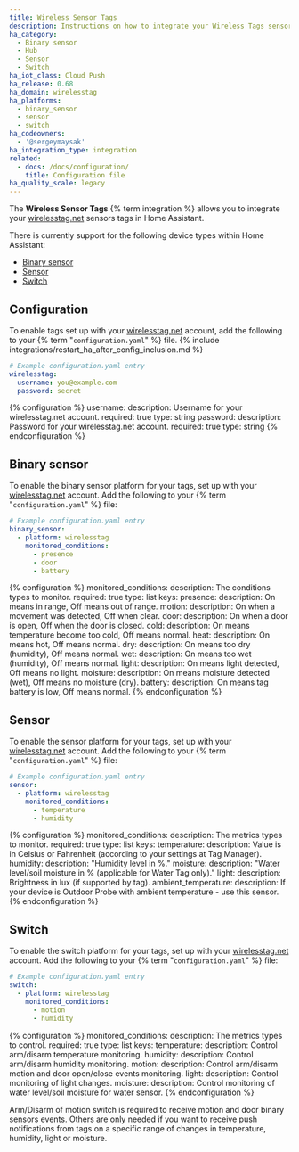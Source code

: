 ```yaml
---
title: Wireless Sensor Tags
description: Instructions on how to integrate your Wireless Tags sensors within Home Assistant.
ha_category:
  - Binary sensor
  - Hub
  - Sensor
  - Switch
ha_iot_class: Cloud Push
ha_release: 0.68
ha_domain: wirelesstag
ha_platforms:
  - binary_sensor
  - sensor
  - switch
ha_codeowners:
  - '@sergeymaysak'
ha_integration_type: integration
related:
  - docs: /docs/configuration/
    title: Configuration file
ha_quality_scale: legacy
---
```


The **Wireless Sensor Tags** {% term integration %} allows you to integrate your [wirelesstag.net](https://wirelesstag.net/) sensors tags in Home Assistant.

There is currently support for the following device types within Home Assistant:

- [Binary sensor](#binary-sensor)
- [Sensor](#sensor)
- [Switch](#switch)

## Configuration

To enable tags set up with your [wirelesstag.net](https://wirelesstag.net/) account, add the following to your {% term "`configuration.yaml`" %} file.
{% include integrations/restart_ha_after_config_inclusion.md %}

```yaml
# Example configuration.yaml entry
wirelesstag:
  username: you@example.com
  password: secret
```

{% configuration %}
username:
  description: Username for your wirelesstag.net account.
  required: true
  type: string
password:
  description: Password for your wirelesstag.net account.
  required: true
  type: string
{% endconfiguration %}

## Binary sensor

To enable the binary sensor platform for your tags, set up with your [wirelesstag.net](https://wirelesstag.net/) account. Add the following to your {% term "`configuration.yaml`" %} file:

```yaml
# Example configuration.yaml entry
binary_sensor:
  - platform: wirelesstag
    monitored_conditions:
      - presence
      - door
      - battery
```

{% configuration %}
monitored_conditions:
  description: The conditions types to monitor.
  required: true
  type: list
  keys:
    presence:
      description: On means in range, Off means out of range.
    motion:
      description: On when a movement was detected, Off when clear.
    door:
      description: On when a door is open, Off when the door is closed.
    cold:
      description: On means temperature become too cold, Off means normal.
    heat:
      description: On means hot, Off means normal.
    dry:
      description: On means too dry (humidity), Off means normal.
    wet:
      description: On means too wet (humidity), Off means normal.
    light:
      description: On means light detected, Off means no light.
    moisture:
      description: On means moisture detected (wet), Off means no moisture (dry).
    battery:
      description: On means tag battery is low, Off means normal.
{% endconfiguration %}

## Sensor

To enable the sensor platform for your tags, set up with your [wirelesstag.net](https://wirelesstag.net/) account. Add the following to your {% term "`configuration.yaml`" %} file:

```yaml
# Example configuration.yaml entry
sensor:
  - platform: wirelesstag
    monitored_conditions:
      - temperature
      - humidity
```

{% configuration %}
monitored_conditions:
  description: The metrics types to monitor.
  required: true
  type: list
  keys:
    temperature:
      description: Value is in Celsius or Fahrenheit (according to your settings at Tag Manager).
    humidity:
      description: "Humidity level in %."
    moisture:
      description: "Water level/soil moisture in % (applicable for Water Tag only)."
    light:
      description: Brightness in lux (if supported by tag).
    ambient_temperature:
      description: If your device is Outdoor Probe with ambient temperature - use this sensor.
{% endconfiguration %}

## Switch

To enable the switch platform for your tags, set up with your [wirelesstag.net](https://wirelesstag.net/) account. Add the following to your {% term "`configuration.yaml`" %} file:

```yaml
# Example configuration.yaml entry
switch:
  - platform: wirelesstag
    monitored_conditions:
      - motion
      - humidity
```

{% configuration %}
monitored_conditions:
  description: The metrics types to control.
  required: true
  type: list
  keys:
    temperature:
      description: Control arm/disarm temperature monitoring.
    humidity:
      description: Control arm/disarm humidity monitoring.
    motion:
      description: Control arm/disarm motion and door open/close events monitoring.
    light:
      description: Control monitoring of light changes.
    moisture:
      description: Control monitoring of water level/soil moisture for water sensor.
{% endconfiguration %}

Arm/Disarm of motion switch is required to receive motion and door binary sensors events.
Others are only needed if you want to receive push notifications from tags on a specific range of changes in temperature, humidity, light or moisture.
